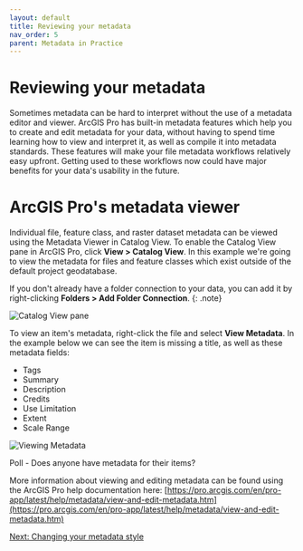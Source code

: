 ```yaml
---
layout: default
title: Reviewing your metadata
nav_order: 5
parent: Metadata in Practice
---
```


# Reviewing your metadata

Sometimes metadata can be hard to interpret without the use of a metadata editor and viewer. ArcGIS Pro has built-in metadata features which help you to create and edit metadata for your data, without having to spend time learning how to view and interpret it, as well as compile it into metadata standards. These features will make your file metadata workflows relatively easy upfront. Getting used to these workflows now could have major benefits for your data's usability in the future.

# ArcGIS Pro's metadata viewer

Individual file, feature class, and raster dataset metadata can be viewed using the Metadata Viewer in Catalog View. To enable the Catalog View pane in ArcGIS Pro, click **View > Catalog View**. In this example we're going to view the metadata for files and feature classes which exist outside of the default project geodatabase.

If you don't already have a folder connection to your data, you can add it by right-clicking **Folders > Add Folder Connection**.
{: .note}

![Catalog View pane](catalogpane.png)

To view an item's metadata, right-click the file and select **View Metadata**. In the example below we can see the item is missing a title, as well as these metadata fields:

- Tags
- Summary
- Description
- Credits
- Use Limitation
- Extent
- Scale Range

![Viewing Metadata](viewingmetadata.png)

Poll - Does anyone have metadata for their items?

More information about viewing and editing metadata can be found using the ArcGIS Pro help documentation here: [https://pro.arcgis.com/en/pro-app/latest/help/metadata/view-and-edit-metadata.htm](https://pro.arcgis.com/en/pro-app/latest/help/metadata/view-and-edit-metadata.htm)

[Next: Changing your metadata style](changing-styles.html)
